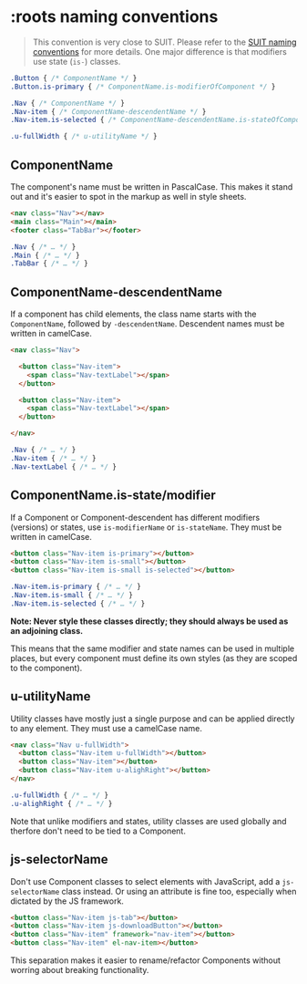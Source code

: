 # :roots naming conventions

> This convention is very close to SUIT. Please refer to the [SUIT naming conventions](https://github.com/suitcss/suit/blob/master/doc/naming-conventions.md) for more details. One major difference is that modifiers use state (`is-`) classes.

  ```css
.Button { /* ComponentName */ }
.Button.is-primary { /* ComponentName.is-modifierOfComponent */ }

.Nav { /* ComponentName */ }
.Nav-item { /* ComponentName-descendentName */ }
.Nav-item.is-selected { /* ComponentName-descendentName.is-stateOfComponent */ }

.u-fullWidth { /* u-utilityName */ }
```





## ComponentName

The component's name must be written in PascalCase. This makes it stand out and it's easier to spot in the markup as well in style sheets.

```html
<nav class="Nav"></nav>
<main class="Main"></main>
<footer class="TabBar"></footer>
```

```css
.Nav { /* … */ }
.Main { /* … */ }
.TabBar { /* … */ }
```





## ComponentName-descendentName

If a component has child elements, the class name starts with the `ComponentName`, followed by `-descendentName`. Descendent names must be
written in camelCase.

```html
<nav class="Nav">

  <button class="Nav-item">
    <span class="Nav-textLabel"></span>
  </button>

  <button class="Nav-item">
    <span class="Nav-textLabel"></span>
  </button>

</nav>
```

```css
.Nav { /* … */ }
.Nav-item { /* … */ }
.Nav-textLabel { /* … */ }
```





## ComponentName.is-state/modifier

If a Component or Component-descendent has different modifiers (versions) or states, use  `is-modifierName` or `is-stateName`. They must be written in camelCase.

```html
<button class="Nav-item is-primary"></button>
<button class="Nav-item is-small"></button>
<button class="Nav-item is-small is-selected"></button>
```

```css
.Nav-item.is-primary { /* … */ }
.Nav-item.is-small { /* … */ }
.Nav-item.is-selected { /* … */ }
```

**Note: Never style these classes directly; they should always be
used as an adjoining class.**

This means that the same modifier and state names can be used in multiple places, but every component must define its own styles (as they are scoped to the component).





## u-utilityName

Utility classes have mostly just a single purpose and can be applied directly to any element. They must use a camelCase name.

```html
<nav class="Nav u-fullWidth">
  <button class="Nav-item u-fullWidth"></button>
  <button class="Nav-item"></button>
  <button class="Nav-item u-alighRight"></button>
</nav>
```

```css
.u-fullWidth { /* … */ }
.u-alighRight { /* … */ }
```

Note that unlike modifiers and states, utility classes are used globally and therfore don't need to be tied to a Component.





## js-selectorName

Don't use Component classes to select elements with JavaScript, add a `js-selectorName` class instead. Or using an attribute is fine too, especially when dictated by the JS framework.

```html
<button class="Nav-item js-tab"></button>
<button class="Nav-item js-downloadButton"></button>
<button class="Nav-item" framework="nav-item"></button>
<button class="Nav-item" el-nav-item></button>
```

This separation makes it easier to rename/refactor Components without worring about breaking functionality.
